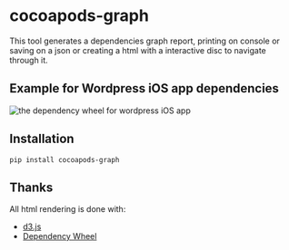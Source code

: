 cocoapods-graph
================

This tool generates a dependencies graph report, printing on console or saving on a json or creating a html with a interactive disc to navigate through it.

## Example for Wordpress iOS app dependencies ##

![the dependency wheel for wordpress iOS app](https://github.com/erickjung/cocoapods-graph/blob/master/docs/wordpress_example.gif)


## Installation ##
```shell
pip install cocoapods-graph
```

## Thanks ##

All html rendering is done with:
* <a href="https://github.com/mbostock/d3">d3.js</a>
* <a href="https://github.com/fzaninotto/DependencyWheel">Dependency Wheel</a>

